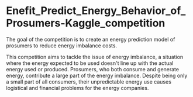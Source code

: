 # Enefit_Predict_Energy_Behavior_of_Prosumers-Kaggle_competition
The goal of the competition is to create an energy prediction model of prosumers to reduce energy imbalance costs.
<p>
  This competition aims to tackle the issue of energy imbalance, a situation where the energy expected to be used doesn't line up with the actual energy used or produced. Prosumers, who both consume and generate energy, contribute a large part of the energy imbalance. Despite being only a small part of all consumers, their unpredictable energy use causes logistical and financial problems for the energy companies.
</p>

